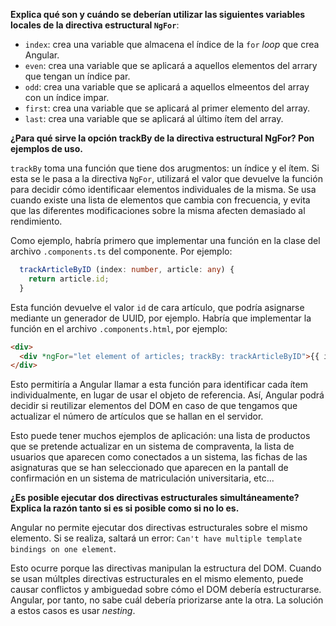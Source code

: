 
__Explica qué son y cuándo se deberían utilizar las siguientes variables locales de la directiva estructural `NgFor`__:

* `index`: crea una variable que almacena el índice de la `for` _loop_ que crea Angular. 
* `even`: crea una variable que se aplicará a aquellos elementos del arrary que tengan un índice par.
* `odd`: crea una variable que se aplicará a aquellos elmeentos del array con un índice impar.
* `first`: crea una variable que se aplicará al primer elemento del array.
* `last`: crea una variable que se aplicará al último ítem del array.

__¿Para qué sirve la opción trackBy de la directiva estructural NgFor? Pon ejemplos de uso.__

`trackBy` toma una función que tiene dos arugmentos: un índice y el ítem. Si esta se le pasa a la directiva `NgFor`, utilizará el valor que devuelve la función para decidir cómo identificaar elementos individuales de la misma. Se usa cuando existe una lista de elementos que cambia con frecuencia, y evita que las diferentes modificaciones sobre la misma afecten demasiado al rendimiento.

Como ejemplo, habría primero que implementar una función en la clase del archivo `.components.ts` del componente. Por ejemplo:

```ts
  trackArticleByID (index: number, article: any) {
    return article.id;
  }
```

Esta función devuelve el valor `id` de cara artículo, que podría asignarse mediante un generador de UUID, por ejemplo. Habría que implementar la función en el archivo `.components.html`, por ejemplo:

```html
<div>
  <div *ngFor="let element of articles; trackBy: trackArticleByID">{{ item }}</div>
</div>
```

Esto permitiría a Angular llamar a esta función para identificar cada ítem individualmente, en lugar de usar el objeto de referencia. Así, Angular podrá decidir si reutilizar elementos del DOM en caso de que tengamos que actualizar el número de artículos que se hallan en el servidor.

Esto puede tener muchos ejemplos de aplicación: una lista de productos que se pretende actualizar en un sistema de compraventa, la lista de usuarios que aparecen como conectados a un sistema, las fichas de las asignaturas que se han seleccionado que aparecen en la pantall de confirmación en un sistema de matriculación universitaria, etc...

__¿Es posible ejecutar dos directivas estructurales simultáneamente? Explica la razón tanto si es si posible como si no lo es.__

Angular no permite ejecutar dos directivas estructurales sobre el mismo elemento. Si se realiza, saltará un error: `Can't have multiple template bindings on one element`. 

Esto ocurre porque las directivas manipulan la estructura del DOM. Cuando se usan múltples directivas estructurales en el mismo elemento, puede causar conflictos y ambiguedad sobre cómo el DOM debería estructurarse. Angular, por tanto, no sabe cuál debería priorizarse ante la otra. La solución a estos casos es usar _nesting_.